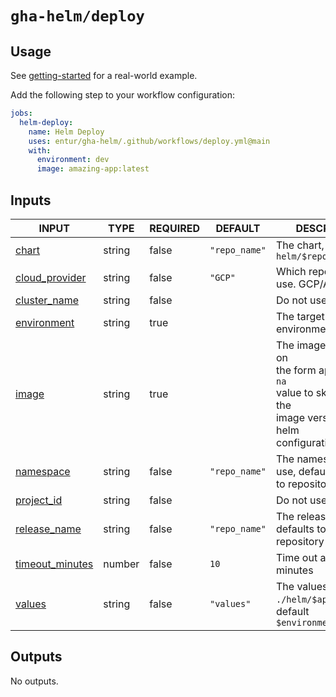 # `gha-helm/deploy`

## Usage

See [getting-started](https://github.com/entur/getting-started/blob/main/.github/workflows/cd.yml) for a real-world example.

Add the following step to your workflow configuration:

```yml
jobs:
  helm-deploy:
    name: Helm Deploy
    uses: entur/gha-helm/.github/workflows/deploy.yml@main
    with:
      environment: dev
      image: amazing-app:latest
```

## Inputs

<!-- AUTO-DOC-INPUT:START - Do not remove or modify this section -->

|                                     INPUT                                     |  TYPE  | REQUIRED |    DEFAULT    |                                                               DESCRIPTION                                                                |
|-------------------------------------------------------------------------------|--------|----------|---------------|------------------------------------------------------------------------------------------------------------------------------------------|
|                <a name="input_chart"></a>[chart](#input_chart)                | string |  false   | `"repo_name"` |                                              The chart, defaults to `helm/$repository_name`                                              |
|  <a name="input_cloud_provider"></a>[cloud_provider](#input_cloud_provider)   | string |  false   |    `"GCP"`    |                                                    Which repository to use. GCP/Azure                                                    |
|     <a name="input_cluster_name"></a>[cluster_name](#input_cluster_name)      | string |  false   |               |                                                          Do not use this input                                                           |
|       <a name="input_environment"></a>[environment](#input_environment)       | string |   true   |               |                                                          The target environment                                                          |
|                <a name="input_image"></a>[image](#input_image)                | string |   true   |               | The image to deploy, on <br>the form app:tag. Use `na` <br>value to skip replacing the <br>image version in the helm <br>configuration.  |
|          <a name="input_namespace"></a>[namespace](#input_namespace)          | string |  false   | `"repo_name"` |                                          The namespace to use, defaults <br>to repository name                                           |
|        <a name="input_project_id"></a>[project_id](#input_project_id)         | string |  false   |               |                                                          Do not use this input                                                           |
|     <a name="input_release_name"></a>[release_name](#input_release_name)      | string |  false   | `"repo_name"` |                                            The release name, defaults to <br>repository name                                             |
| <a name="input_timeout_minutes"></a>[timeout_minutes](#input_timeout_minutes) | number |  false   |     `10`      |                                                         Time out after x minutes                                                         |
|              <a name="input_values"></a>[values](#input_values)               | string |  false   |  `"values"`   |                                 The values file in `./helm/$app/env/`, <br>default `$environment.yaml`                                   |

<!-- AUTO-DOC-INPUT:END -->

## Outputs

<!-- AUTO-DOC-OUTPUT:START - Do not remove or modify this section -->
No outputs.
<!-- AUTO-DOC-OUTPUT:END -->
